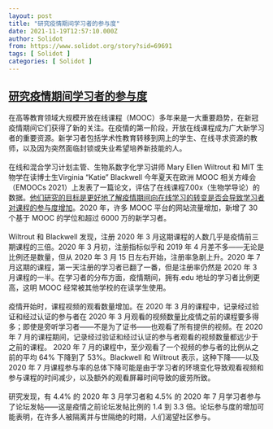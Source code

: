 ```yaml
---
layout: post
title: "研究疫情期间学习者的参与度"
date: 2021-11-19T12:57:10.000Z
author: Solidot
from: https://www.solidot.org/story?sid=69691
tags: [ Solidot ]
categories: [ Solidot ]
---
```

<!--1637326630000-->
[研究疫情期间学习者的参与度](https://www.solidot.org/story?sid=69691)
------

<div>
在高等教育领域大规模开放在线课程（MOOC）多年来是一大重要趋势，在新冠疫情期间它们获得了新的关注。在疫情的第一阶段，开放在线课程成为广大新学习者的重要资源。新学习者包括学术性教育转移到网上的学生、在线寻求资源的教师，以及因为突然面临封锁或失业希望培养新技能的人。<br><br>在线和混合学习计划主管、生物系数字化学习讲师 Mary Ellen Wiltrout 和 MIT 生物学在读博士生Virginia “Katie” Blackwell 今年夏天在欧洲 MOOC 相关方峰会（EMOOCs 2021）上发表了一篇论文，评估了在线课程7.00x（生物学导论）的数据。<a href="https://news.mit.edu/2021/studying-learner-engagement-during-covid-19-pandemic-1116" target="_blank">他们研究的目标是更好地了解疫情期间向在线学习的转变是否会导致学习者对课程的参与度增加</a>。2020 年，许多 MOOC 平台的网站流量增加，新增了 30 个基于 MOOC 的学位和超过 6000 万的新学习者。<br><br>Wiltrout 和 Blackwell 发现，注册 2020 年 3 月这期课程的人数几乎是疫情前三期课程的三倍。2020 年 3 月初，注册指标似乎和 2019 年 4 月差不多——无论是比例还是数量，但从 2020 年 3 月 15 日左右开始，注册率急剧上升。2020 年 7 月这期的课程，第一天注册的学习者已翻了一番，但是注册率仍然是 2020 年 3 月课程的一半。在学习者的分布方面，疫情期间，拥有.edu 地址的学习者比例更高，这明 MOOC 经常被其他学校的在读学生使用。<br><br>疫情开始时，课程视频的观看数量增加。在 2020 年 3 月的课程中，记录经过验证和经过认证的参与者在 2020 年 3 月观看的视频数量比疫情之前的课程要多得多；即使是旁听学习者——不是为了证书——也观看了所有提供的视频。在 2020 年 7 月的课程期间，记录经过验证和经过认证的参与者观看的视频数量都远少于之前的课程。 2020 年 7 月的课程中，至少观看了一个视频的参与者的比例从之前的平均 64% 下降到了 53%。Blackwell 和 Wiltrout 表示，这种下降——以及 2020 年 7 月课程参与率的总体下降可能是由于学习者的环境变化导致观看视频和参与课程的时间减少，以及额外的观看屏幕时间导致的疲劳所致。<br><br>研究发现，有 4.4% 的 2020 年 3 月学习者和 4.5% 的 2020 年 7 月学习者参与了论坛发帖——这是疫情之前论坛发帖比例的 1.4 到 3.3 倍。论坛参与度的增加可能表明，在许多人被隔离并与世隔绝的时期，人们渴望社区参与。
</div>
